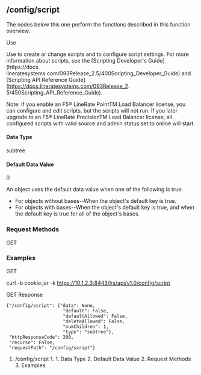 ## /config/script

The nodes below this one perform the functions described in this function
overview.

Use

Use to create or change scripts and to configure script settings. For more
information about scripts, see the [Scripting Developer's Guide](https://docs.
lineratesystems.com/093Release_2.5/400Scripting_Developer_Guide) and
[Scripting API Reference Guide](https://docs.lineratesystems.com/093Release_2.
5/450Scripting_API_Reference_Guide).

Note: If you enable an F5® LineRate PointTM Load Balancer license, you can
configure and edit scripts, but the scripts will not run. If you later upgrade
to an F5® LineRate PrecisionTM Load Balancer license, all configured scripts
with valid source and admin status set to online will start.

#### Data Type

subtree

#### Default Data Value

0

An object uses the default data value when one of the following is true:

  * For objects without bases--When the object's default key is true.
  * For objects with bases--When the object's default key is true, and when the default key is true for all of the object's bases.

### Request Methods

GET

### Examples

GET

curl -b cookie.jar -k https://10.1.2.3:8443/lrs/api/v1.0/config/script

GET Response

    
    {"/config/script": {"data": None,
                         "default": False,
                         "defaultAllowed": False,
                         "deleteAllowed": False,
                         "numChildren": 1,
                         "type": "subtree"},
     "httpResponseCode": 200,
     "recurse": False,
     "requestPath": "/config/script"}
    

  1. /config/script
    1.       1. Data Type
      2. Default Data Value
    2. Request Methods
    3. Examples

